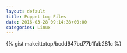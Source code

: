 ```yaml
---
layout: default                                                                                                              
title: Puppet Log Files                                                                                                                       
date: 2016-03-28 09:14:33+00:00                                                                                                                        
categories: Linux                                                                                                                
---                                                                                                                              
```


{% gist makeittotop/bcdd947bd77b1fab281c %}                                                                                                           

